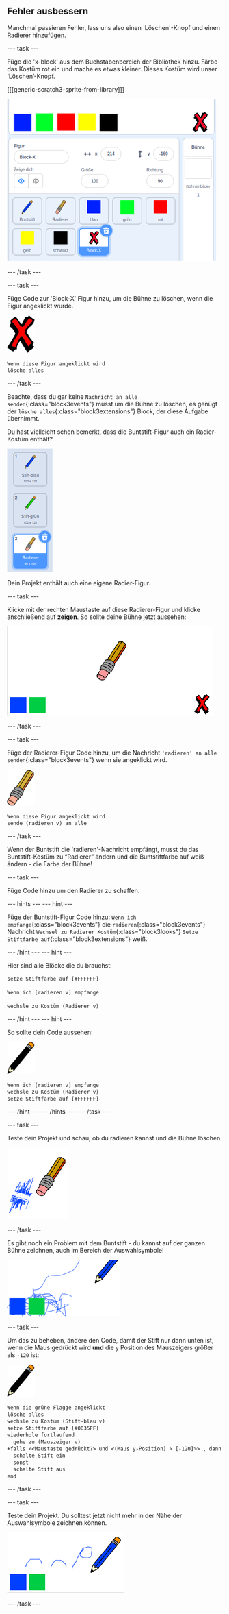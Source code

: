 ## Fehler ausbessern

Manchmal passieren Fehler, lass uns also einen 'Löschen'-Knopf und einen Radierer hinzufügen.

--- task ---

Füge die 'x-block' aus dem Buchstabenbereich der Bibliothek hinzu. Färbe das Kostüm rot ein und mache es etwas kleiner. Dieses Kostüm wird unser ‘Löschen’-Knopf.

[[[generic-scratch3-sprite-from-library]]]

![Screenshot](images/paint-x.png)

--- /task ---

--- task ---

Füge Code zur 'Block-X' Figur hinzu, um die Bühne zu löschen, wenn die Figur angeklickt wurde.

![Kreuz](images/cross.png)

```blocks3
Wenn diese Figur angeklickt wird
lösche alles
```

--- /task ---

Beachte, dass du gar keine `Nachricht an alle senden`{:class="block3events"} musst um die Bühne zu löschen, es genügt der `lösche alles`{:class="block3extensions"} Block, der diese Aufgabe übernimmt.

Du hast vielleicht schon bemerkt, dass die Buntstift-Figur auch ein Radier-Kostüm enthält?

![Screenshot](images/paint-eraser-costume.png)

Dein Projekt enthält auch eine eigene Radier-Figur.

--- task ---

Klicke mit der rechten Maustaste auf diese Radierer-Figur und klicke anschließend auf **zeigen**. So sollte deine Bühne jetzt aussehen:

![Screenshot](images/paint-eraser-stage.png)

--- /task ---

--- task ---

Füge der Radierer-Figur Code hinzu, um die Nachricht `'radieren' an alle senden`{:class="block3events"} wenn sie angeklickt wird.

![Radierer](images/eraser.png)

```blocks3
Wenn diese Figur angeklickt wird
sende (radieren v) an alle
```

--- /task ---

Wenn der Buntstift die 'radieren'-Nachricht empfängt, musst du das Buntstift-Kostüm zu “Radierer” ändern und die Buntstiftfarbe auf weiß ändern - die Farbe der Bühne!

--- task ---

Füge Code hinzu um den Radierer zu schaffen.

--- hints ---
 --- hint ---

Füge der Buntstift-Figur Code hinzu: `Wenn ich empfange`{:class="block3events"} die `radieren`{:class="block3events"} Nachricht `Wechsel zu Radierer Kostüm`{:class="block3looks"} `Setze Stiftfarbe auf`{:class="block3extensions"} weiß.

--- /hint --- --- hint ---

Hier sind alle Blöcke die du brauchst:

```blocks3
setze Stiftfarbe auf [#FFFFFF]

Wenn ich [radieren v] empfange

wechsle zu Kostüm (Radierer v)
```

--- /hint --- --- hint ---

So sollte dein Code aussehen:

![Buntstift](images/pencil.png)

```blocks3
Wenn ich [radieren v] empfange
wechsle zu Kostüm (Radierer v)
setze Stiftfarbe auf [#FFFFFF]
```

--- /hint ------ /hints --- --- /task ---

--- task ---

Teste dein Projekt und schau, ob du radieren kannst und die Bühne löschen.

![Screenshot](images/paint-erase-test.png)

--- /task ---

Es gibt noch ein Problem mit dem Buntstift - du kannst auf der ganzen Bühne zeichnen, auch im Bereich der Auswahlsymbole!

![Screenshot](images/paint-draw-problem.png)

--- task ---

Um das zu beheben, ändere den Code, damit der Stift nur dann unten ist, wenn die Maus gedrückt wird **und** die `y` Position des Mauszeigers größer als `-120` ist:

![Buntstift](images/pencil.png)

```blocks3
Wenn die grüne Flagge angeklickt
lösche alles
wechsle zu Kostüm (Stift-blau v)
setze Stiftfarbe auf [#0035FF]
wiederhole fortlaufend 
  gehe zu (Mauszeiger v)
+falls <<Maustaste gedrückt?> und <(Maus y-Position) > [-120]>> , dann 
  schalte Stift ein
  sonst 
  schalte Stift aus
end
```

--- /task ---

--- task ---

Teste dein Projekt. Du solltest jetzt nicht mehr in der Nähe der Auswahlsymbole zeichnen können.

![Screenshot](images/paint-fixed.png)

--- /task ---